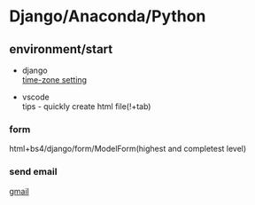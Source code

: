 # Django/Anaconda/Python  

## environment/start  
* django  
[time-zone setting](https://gist.github.com/OHua/fd35bec69a2a84c4fdfe4ec14644edfa)

* vscode  
tips - quickly create html file(!+tab)  

### form  
html+bs4/django/form/ModelForm(highest and completest level)  

### send email  
[gmail](https://medium.com/@_christopher/how-to-send-emails-with-python-django-through-google-smtp-server-for-free-22ea6ea0fb8e)